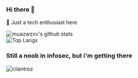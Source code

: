 ### Hi there 👋
🌱 Just a tech enthusiast here

![muazwzxv's github stats](https://github-readme-stats.vercel.app/api?username=muazwzxv&count_private=false&show_icons=true&&theme=dracula&include_all_commits=true)   
![Top Langs](https://github-readme-stats.vercel.app/api/top-langs/?username=muazwzxv&layout=compact&theme=dracula)

### Still a noob in infosec, but i'm getting there

![cilantroz](https://www.hackthebox.eu/badge/image/189661)

<!--
**muazwzxv/muazwzxv** is a ✨ _special_ ✨ repository because its `README.md` (this file) appears on your GitHub profile.

Here are some ideas to get you started:

- 🔭 I’m currently working on ...
- 🌱 I’m currently learning ...
- 👯 I’m looking to collaborate on ...
- 🤔 I’m looking for help with ...
- 💬 Ask me about ...
- 📫 How to reach me: ...
- 😄 Pronouns: ...
- ⚡ Fun fact: ...
-->
